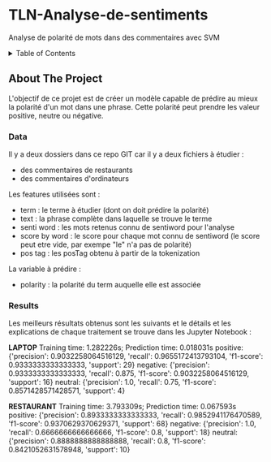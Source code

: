 # TLN-Analyse-de-sentiments
Analyse de polarité de mots dans des commentaires avec SVM 

<!-- TABLE OF CONTENTS -->
<details>
  <summary>Table of Contents</summary>
  <ol>
    <li>
      <a href="#about-the-project">About The Project</a>
      <ul>
        <li><a href="#data"> Jeux de données </a></li>
      </ul>
      <ul>
        <li><a href="#results"> Résultat </a></li>
      </ul>
    </li>
  </ol>
</details>



<!-- ABOUT THE PROJECT -->
## About The Project
L'objectif de ce projet est de créer un modèle capable de prédire au mieux la polarité d'un mot dans une phrase. 
Cette polarité peut prendre les valeur positive, neutre ou négative. 

### Data
Il y a deux dossiers dans ce repo GIT car il y a deux fichiers à étudier :
* des commentaires de restaurants
* des commentaires d'ordinateurs

Les features utilisées sont : 
* term : le terme à étudier (dont on doit prédire la polarité)
* text : la phrase complète dans laquelle se trouve le terme
* senti word : les mots retenus connu de sentiword pour l'analyse
* score by word : le score pour chaque mot connu de sentiword (le score peut etre vide, par exempe "le" n'a pas de polarité)
* pos tag : les posTag obtenu à partir de la tokenization

La variable à prédire :
* polarity : la polarité du term auquelle elle est associée

### Results
Les meilleurs résultats obtenus sont les suivants et le détails et les explications de chaque traitement se trouve dans les Jupyter Notebook :

**LAPTOP**
Training time: 1.282226s; Prediction time: 0.018031s
positive:  {'precision': 0.9032258064516129, 'recall': 0.9655172413793104, 'f1-score': 0.9333333333333333, 'support': 29}
negative:  {'precision': 0.9333333333333333, 'recall': 0.875, 'f1-score': 0.9032258064516129, 'support': 16}
neutral:  {'precision': 1.0, 'recall': 0.75, 'f1-score': 0.8571428571428571, 'support': 4}

**RESTAURANT**
Training time: 3.793309s; Prediction time: 0.067593s
positive:  {'precision': 0.8933333333333333, 'recall': 0.9852941176470589, 'f1-score': 0.9370629370629371, 'support': 68}
negative:  {'precision': 1.0, 'recall': 0.6666666666666666, 'f1-score': 0.8, 'support': 18}
neutral:  {'precision': 0.8888888888888888, 'recall': 0.8, 'f1-score': 0.8421052631578948, 'support': 10}




